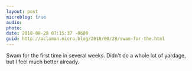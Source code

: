 ```yaml
---
layout: post
microblog: true
audio: 
photo: 
date: 2018-08-28 07:15:37 -0600
guid: http://aclaman.micro.blog/2018/08/28/swam-for-the.html
---
```

Swam for the first time in several weeks. Didn't do a whole lot of yardage, but I feel much better already.
